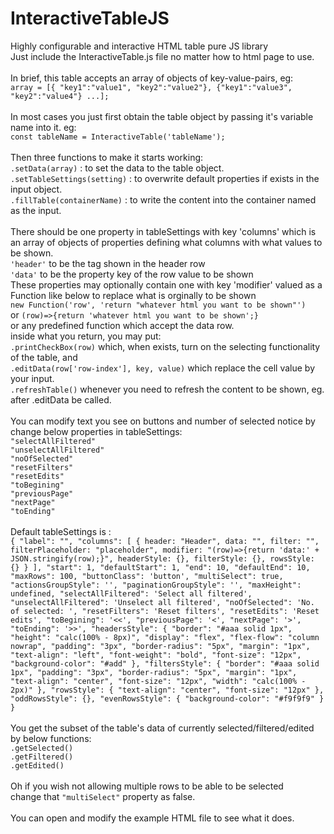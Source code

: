 # InteractiveTableJS
Highly configurable and interactive HTML table pure JS library
<br>
Just include the InteractiveTable.js file no matter how to html page to use.<br>
<br>
In brief, this table accepts an array of objects of key-value-pairs, eg:<br>
`array = [{ "key1":"value1", "key2":"value2"}, {"key1":"value3", "key2":"value4"} ...];`<br>
<br>
In most cases you just first obtain the table object by passing it's variable name into it. eg:<br>
`const tableName = InteractiveTable('tableName');`<br>
<br>
Then three functions to make it starts working:<br>
`.setData(array)` : to set the data to the table object.<br>
`.setTableSettings(setting)` : to overwrite default properties if exists in the input object.<br>
`.fillTable(containerName)` : to write the content into the container named as the input.<br>
<br>
There should be one property in tableSettings with key 'columns' which is an array of objects of properties defining what columns with what values to be shown.<br>
`'header'` to be the tag shown in the header row<br>
`'data'` to be the property key of the row value to be shown<br>
These properties may optionally contain one with key 'modifier' valued as a Function like below to replace what is orginally to be shown<br>
`new Function('row', 'return "whatever html you want to be shown"')`<br>
or `(row)=>{return 'whatever html you want to be shown';}`<br>
or any predefined function which accept the data row.<br>
inside what you return, you may put: <br>
`.printCheckBox(row)` which, when exists, turn on the selecting functionality of the table, and<br>
`.editData(row['row-index'], key, value)` which replace the cell value by your input.<br>
`.refreshTable()` whenever you need to refresh the content to be shown, eg. after .editData be called.<br>
<br>
You can modify text you see on buttons and number of selected notice by change below properties in tableSettings:<br>
`"selectAllFiltered"`<br>
`"unselectAllFiltered"`<br>
`"noOfSelected"`<br>
`"resetFilters"`<br>
`"resetEdits"`<br>
`"toBegining"`<br>
`"previousPage"`<br>
`"nextPage"`<br>
`"toEnding"`<br>
<br>
Default tableSettings is :<br>
`{
		"label": "",
		"columns": [
			{
				header: "Header",
				data: "",
				filter: "",
				filterPlaceholder: "placeholder",
				modifier: "(row)=>{return 'data:' + JSON.stringify(row);}",
				headerStyle: {},
				filterStyle: {},
				rowsStyle: {}
			}
		],
		"start": 1,
		"defaultStart": 1,
		"end": 10,
		"defaultEnd": 10,
		"maxRows": 100,
		"buttonClass": 'button',
		"multiSelect": true,
		"actionsGroupStyle": '',
		"paginationGroupStyle": '',
		"maxHeight": undefined,
		"selectAllFiltered": 'Select all filtered',
		"unselectAllFiltered": 'Unselect all filtered',
		"noOfSelected": 'No. of selected: ',
		"resetFilters": 'Reset filters',
		"resetEdits": 'Reset edits',
		"toBegining": '<<',
		"previousPage": '<',
		"nextPage": '>',
		"toEnding": '>>',
		"headersStyle": {
			"border": "#aaa solid 1px",
			"height": "calc(100% - 8px)",
			"display": "flex",
			"flex-flow": "column nowrap",
			"padding": "3px",
			"border-radius": "5px",
			"margin": "1px",
			"text-align": "left",
			"font-weight": "bold",
			"font-size": "12px",
			"background-color": "#add"
		},
		"filtersStyle": {
			"border": "#aaa solid 1px",
			"padding": "3px",
			"border-radius": "5px",
			"margin": "1px",
			"text-align": "center",
			"font-size": "12px",
			"width": "calc(100% - 2px)"
		},
		"rowsStyle": {
			"text-align": "center",
			"font-size": "12px"
		},
		"oddRowsStyle": {},
		"evenRowsStyle": {
			"background-color": "#f9f9f9"
		}
	}`<br>
<br>
You get the subset of the table's data of currently selected/filtered/edited by below functions:<br>
`.getSelected()`<br>
`.getFiltered()`<br>
`.getEdited()`<br>
<br>
Oh if you wish not allowing multiple rows to be able to be selected<br>
change that `"multiSelect"` property as false.<br>
<br>
You can open and modify the example HTML file to see what it does.
